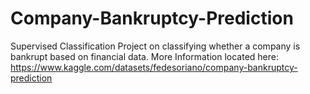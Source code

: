 # Company-Bankruptcy-Prediction
Supervised Classification Project on classifying whether a company is bankrupt based on financial data. More Information located here: https://www.kaggle.com/datasets/fedesoriano/company-bankruptcy-prediction
